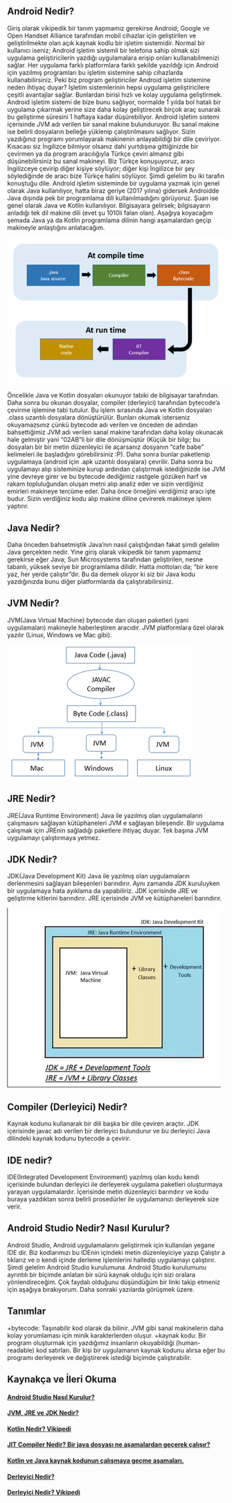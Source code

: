## Android Nedir? 
Giriş olarak vikipedik bir tanım yapmamız gerekirse Android; Google ve Open Handset Alliance tarafından mobil cihazlar için geliştirilen ve geliştirilmekte olan açık kaynak kodlu bir işletim 
sistemidir.
Normal bir kullanıcı iseniz; Android işletim sistemli bir telefona sahip olmak sizi uygulama geliştiricilerin yazdığı uygulamalara erişip onları kullanabilmenizi sağlar. Her uygulama farklı platformlara farklı şekilde yazıldığı için Android için yazılmış programları bu işletim sistemine sahip cihazlarda kullanabilirsiniz.
Peki biz program geliştiriciler Android işletim sistemine neden ihtiyaç duyar? İşletim sistemlerinin hepsi uygulama geliştiricilere çeşitli avantajlar sağlar. Bunlardan birisi hızlı ve kolay uygulama geliştirmek. Android işletim sistemi de bize bunu sağlıyor, normalde 1 yılda bol hatalı bir uygulama çıkarmak yerine size daha kolay geliştirecek birçok araç sunarak bu geliştirme süresini 1 haftaya kadar düşürebiliyor.
Android işletim sistemi içerisinde JVM adı verilen bir sanal makine bulunduruyor. Bu sanal makine ise belirli dosyaların belleğe yüklenip çalıştırılmasını sağlıyor. Sizin yazdığınız programı yorumlayarak makinenin anlayabildiği bir dile çeviriyor. Kısacası siz İngilizce bilmiyor olsanız dahi yurtdışına gittiğinizde bir çevirmen ya da program aracılığıyla Türkçe çeviri almanız gibi düşünebilirsiniz bu sanal makineyi. Biz Türkçe konuşuyoruz, aracı İngilizceye çevirip diğer kişiye söylüyor; diğer kişi İngilizce bir şey söylediğinde de aracı bize Türkçe halini söylüyor.
Şimdi gelelim bu iki tarafın konuştuğu dile. Android işletim sisteminde bir uygulama yazmak için genel olarak Java kullanılıyor, hatta biraz geriye (2017 yılına) gidersek Androidde Java dışında pek bir programlama dili kullanılmadığını görüyoruz. Şuan ise genel olarak Java ve Kotlin kullanılıyor.
Bilgisayara gelirsek; bilgisayarın anladığı tek dil makine dili (evet şu 1010li falan olan). Aşağıya koyacağım şemada Java ya da Kotlin programlama dilinin hangi aşamalardan geçip makineyle anlaştığını anlatacağım. 

![Kaynak Kodundan Makine Diline](https://github.com/Ritotwo/Android-Egitimi/blob/master/Androide%20giri%C5%9F/Androide%20Giri%C5%9F%201%20-%20Genel%20Tan%C4%B1mlar/java-to-machine.png)

Öncelikle Java ve Kotlin dosyaları okunuyor tabiki de bilgisayar tarafından. Daha sonra bu okunan dosyalar, compiler (derleyici) tarafından bytecode’a çevirme işlemine tabi tutulur. Bu işlem sırasında Java ve Kotlin dosyaları .class uzantılı dosyalara dönüştürülür. Bunları okumak isterseniz okuyamazsınız çünkü bytecode adı verilen ve önceden de adından bahsettiğimiz JVM adı verilen sanal makine tarafından daha kolay okunacak hale gelmiştir yani “02AB”li bir dile dönüşmüştür (Küçük bir bilgi; bu dosyaları bir bir metin düzenleyici ile açarsanız dosyanın “cafe babe” kelimeleri ile başladığını görebilirsiniz :P). Daha sonra bunlar paketlenip uygulamaya (android için .apk uzantılı dosyalara) çevrilir. Daha sonra bu uygulamayı alıp sisteminize kurup ardından çalıştırmak istediğinizde ise JVM yine devreye girer ve bu bytecode dediğimiz rastgele gözüken harf ve rakam topluluğundan oluşan metni alıp analiz eder ve sizin verdiğiniz emirleri makineye tercüme eder. Daha önce örneğini verdiğimiz aracı işte budur. Sizin verdiğiniz kodu alıp makine diline çevirerek makineye işlem yaptırır.

## Java Nedir? 
Daha önceden bahsetmiştik Java’nın nasıl çalıştığından fakat şimdi gelelim Java gerçekten nedir. Yine giriş olarak vikipedik bir tanım yapmamız gerekirse eğer Java; Sun Microsystems tarafından geliştirilen, nesne tabanlı, yüksek seviye bir programlama dilidir. Hatta mottoları da; “bir kere yaz, her yerde çalıştır”dır. Bu da demek oluyor ki siz bir Java kodu yazdığınızda bunu diğer platformlarda da çalıştırabilirsiniz.

## JVM Nedir? 
JVM(Java Virtual Machine) bytecode dan oluşan paketleri (yani uygulamaları) makineyle haberleştiren aracıdır. JVM platformlara özel olarak yazılır (Linux, Windows ve Mac gibi).

![JVM Nedir](https://github.com/Ritotwo/Android-Egitimi/blob/master/Androide%20giri%C5%9F/Androide%20Giri%C5%9F%201%20-%20Genel%20Tan%C4%B1mlar/jvm-nedir.png)

## JRE Nedir? 

JRE(Java Runtime Environment) Java ile yazılmış olan uygulamaların çalışmasını sağlayan kütüphaneleri JVM e sağlayan bileşendir. Bir uygulama çalışmak için JREnin sağladığı paketlere ihtiyaç duyar. Tek başına JVM uygulamayı çalıştırmaya yetmez.

## JDK Nedir? 

JDK(Java Development Kit) Java ile yazılmış olan uygulamaların derlenmesini sağlayan bileşenleri barındırır. Aynı zamanda JDK kuruluyken bir uygulamaya hata ayıklama da yapabiliriz.
JDK içerisinde JRE ve geliştirme kitlerini barındırır. JRE içerisinde JVM ve kütüphaneleri barındırır.

![JDK JRE JVM Tablosu](https://github.com/Ritotwo/Android-Egitimi/blob/master/Androide%20giri%C5%9F/Androide%20Giri%C5%9F%201%20-%20Genel%20Tan%C4%B1mlar/jdk-jre-jvm.png)

## Compiler (Derleyici) Nedir? 

Kaynak kodunu kullanarak bir dili başka bir dile çeviren araçtır. JDK içerisinde javac adı verilen bir derleyici bulundurur ve bu derleyici Java dilindeki kaynak kodunu bytecode a çevirir.

## IDE nedir? 

IDE(Integrated Development Environment) yazılmış olan kodu kendi içerisinde bulundan derleyici ile derleyerek uygulama paketleri oluşturmaya yarayan uygulamalardır. İçerisinde metin düzenleyici barındırır ve kodu buraya yazdıktan sonra belirli prosedürler ile uygulamanızı derleyerek size verir.

## Android Studio Nedir? Nasıl Kurulur? 

Android Studio, Android uygulamalarını geliştirmek için kullanılan yegane IDE dir. Biz kodlarımızı bu IDEnin içindeki  metin düzenleyiciye yazıp Çalıştır a tıklarız ve o kendi içinde derleme işlemlerini halledip uygulamayı çalıştırır.
Şimdi gelelim Android Studio kurulumuna. Android Studio kurulumunu ayrıntılı bir biçimde anlatan bir sürü kaynak olduğu için sizi oralara yönlendireceğim. Çok faydalı olduğunu düşündüğüm bir linki takip etmeniz için aşağıya bırakıyorum. Daha sonraki yazılarda görüşmek üzere.

## Tanımlar 

+bytecode: Taşınabilir kod olarak da bilinir. JVM gibi sanal makinelerin daha kolay yorumlaması için minik karakterlerden oluşur.
+kaynak kodu: Bir program oluşturmak için yazdığımız insanların okuyabildiği (human-readable) kod satırları. Bir kişi bir uygulamanın kaynak kodunu alırsa eğer bu programı derleyerek ve değiştirerek istediği biçimde çalıştırabilir.

## Kaynakça ve İleri Okuma 
#### [Android Studio Nasıl Kurulur?](https://gelecegiyazanlar.turkcell.com.tr/konu/android/egitim/android-201/android-studionun-windows-uzerinde-kurulumu) 
#### [JVM, JRE ve JDK Nedir?](https://medium.com/@kplnosmn94/jvm-jre-ve-jdk-nedir-6cfee2727812) 
#### [Kotlin Nedir? Vikipedi](https://tr.wikipedia.org/wiki/Kotlin) 
#### [JIT Compiler Nedir? Bir java dosyası ne aşamalardan geçerek çalışır?](https://aboullaite.me/understanding-jit-compiler-just-in-time-compiler/) 
#### [Kotlin ve Java kaynak kodunun çalışmaya geçme aşamaları.](https://tedhagos.com/posts/kotlin-getting-started/) 
#### [Derleyici Nedir?](http://bilgisayarkavramlari.sadievrenseker.com/2008/01/03/derleyici-compiler/) 
#### [Derleyici Nedir? Vikipedi](https://tr.wikipedia.org/wiki/Derleyici) 
